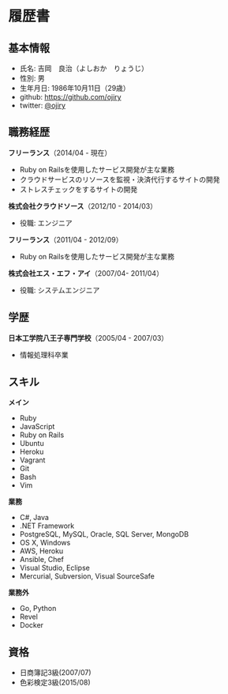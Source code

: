 # 履歴書

## 基本情報

* 氏名: 吉岡　良治（よしおか　りょうじ）
* 性別: 男
* 生年月日: 1986年10月11日（29歳）
* github: https://github.com/ojiry
* twitter: [@ojiry](https://twitter.com/ojiry)

## 職務経歴

**フリーランス**（2014/04 - 現在）
 * Ruby on Railsを使用したサービス開発が主な業務
  * クラウドサービスのリソースを監視・決済代行するサイトの開発
  * ストレスチェックをするサイトの開発

**株式会社クラウドソース**（2012/10 - 2014/03）
 * 役職: エンジニア

**フリーランス**（2011/04 - 2012/09）
 * Ruby on Railsを使用したサービス開発が主な業務

**株式会社エス・エフ・アイ**（2007/04- 2011/04）
 * 役職: システムエンジニア

## 学歴

**日本工学院八王子専門学校**（2005/04 - 2007/03）
 * 情報処理科卒業

## スキル

**メイン**
 * Ruby
 * JavaScript
 * Ruby on Rails
 * Ubuntu
 * Heroku
 * Vagrant
 * Git
 * Bash
 * Vim

**業務**
 * C#, Java
 * .NET Framework
 * PostgreSQL, MySQL, Oracle, SQL Server, MongoDB
 * OS X, Windows
 * AWS, Heroku
 * Ansible, Chef
 * Visual Studio, Eclipse
 * Mercurial, Subversion, Visual SourceSafe

**業務外**
 * Go, Python
 * Revel
 * Docker

## 資格

* 日商簿記3級(2007/07)
* 色彩検定3級(2015/08)
